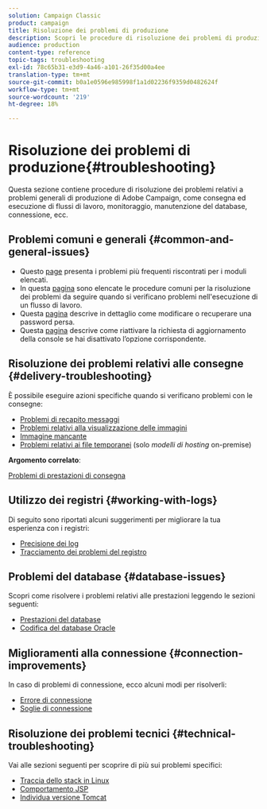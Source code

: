 ```yaml
---
solution: Campaign Classic
product: campaign
title: Risoluzione dei problemi di produzione
description: Scopri le procedure di risoluzione dei problemi di produzione relative alla configurazione, al monitoraggio, al processo di aggiornamento, all’elaborazione dei dati e alla procedura di manutenzione del database di Adobe Campaign.
audience: production
content-type: reference
topic-tags: troubleshooting
exl-id: 78c65b31-e3d9-4a46-a101-26f35d00a4ee
translation-type: tm+mt
source-git-commit: b0a1e0596e985998f1a1d02236f9359d0482624f
workflow-type: tm+mt
source-wordcount: '219'
ht-degree: 18%

---
```


# Risoluzione dei problemi di produzione{#troubleshooting}

Questa sezione contiene procedure di risoluzione dei problemi relativi a problemi generali di produzione di Adobe Campaign, come consegna ed esecuzione di flussi di lavoro, monitoraggio, manutenzione del database, connessione, ecc.

## Problemi comuni e generali {#common-and-general-issues}

* Questo [page](../../production/using/modules-and-frequent-issues.md) presenta i problemi più frequenti riscontrati per i moduli elencati.
* In questa [pagina](../../production/using/workflow-execution.md) sono elencate le procedure comuni per la risoluzione dei problemi da seguire quando si verificano problemi nell&#39;esecuzione di un flusso di lavoro.
* Questa [pagina](../../production/using/lost-password.md) descrive in dettaglio come modificare o recuperare una password persa.
* Questa [pagina](../../production/using/console-update.md) descrive come riattivare la richiesta di aggiornamento della console se hai disattivato l’opzione corrispondente.

## Risoluzione dei problemi relativi alle consegne {#delivery-troubleshooting}

È possibile eseguire azioni specifiche quando si verificano problemi con le consegne:
* [Problemi di recapito messaggi](../../production/using/performance-and-throughput-issues.md#deliverability_issues)
* [Problemi relativi alla visualizzazione delle immagini](../../production/using/image-display-issues.md)
* [Immagine mancante](../../production/using/images-missing.md)
* [Problemi relativi ai file temporanei](../../production/using/temporary-files.md)  (solo *modelli di hosting* on-premise)

**Argomento correlato**:

[Problemi di prestazioni di consegna](../../delivery/using/delivery-performances.md)

## Utilizzo dei registri {#working-with-logs}

Di seguito sono riportati alcuni suggerimenti per migliorare la tua esperienza con i registri:

* [Precisione dei log](../../production/using/log-precision.md)
* [Tracciamento dei problemi del registro](../../production/using/tracking-logs-issues.md)

## Problemi del database {#database-issues}

Scopri come risolvere i problemi relativi alle prestazioni leggendo le sezioni seguenti:

* [Prestazioni del database](../../production/using/database-performances.md)
* [Codifica del database Oracle](../../production/using/encoding-of-the-oracle-database.md)

## Miglioramenti alla connessione {#connection-improvements}

In caso di problemi di connessione, ecco alcuni modi per risolverli:

* [Errore di connessione](../../production/using/failure-to-connect.md)
* [Soglie di connessione](../../production/using/connection-thresholds.md)

## Risoluzione dei problemi tecnici {#technical-troubleshooting}

Vai alle sezioni seguenti per scoprire di più sui problemi specifici:

* [Traccia dello stack in Linux](../../production/using/stack-trace-in-linux.md)
* [Comportamento JSP](../../production/using/jsp-behavior.md)
* [Individua versione Tomcat](../../production/using/locate-tomcat-version.md)

